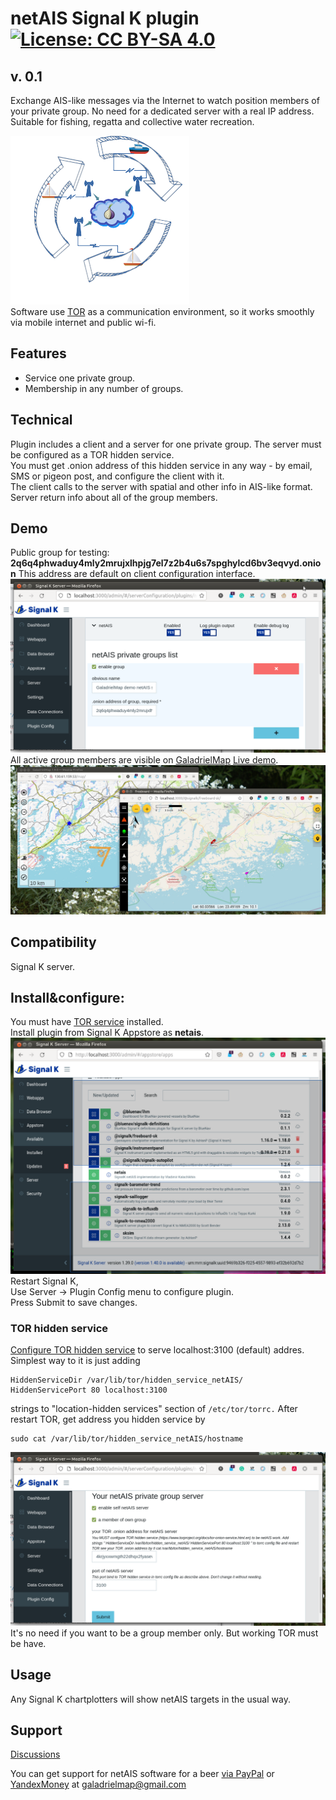 # netAIS Signal K plugin[![License: CC BY-SA 4.0](https://img.shields.io/badge/License-CC%20BY--SA%204.0-lightgrey.svg)](https://creativecommons.org/licenses/by-sa/4.0/)

## v. 0.1

Exchange AIS-like messages via the Internet to watch position members of your private group. No need for a dedicated server with a real IP address.  
Suitable for fishing, regatta and collective water recreation.  

![scheme](screenshots/art.png)   
Software use [TOR](https://en.wikipedia.org/wiki/Tor_(network)) as a communication environment, so it works smoothly via mobile internet and public wi-fi.

## Features
* Service one private group.
* Membership in any number of groups.

## Technical
Plugin includes a client and a server for one private group. The server must be configured as a TOR hidden service.  
You must get .onion address of this hidden service in any way - by email, SMS or pigeon post, and configure the client with it.  
The client calls to the server with spatial and other info in AIS-like format. Server return info about all of the group members.  

## Demo
Public group for testing:  
**2q6q4phwaduy4mly2mrujxlhpjg7el7z2b4u6s7spghylcd6bv3eqvyd.onion**  This address are default on client configuration interface.  
![private_group_config_screenshot](screenshots/s2.png)   
All active group members are visible on  [GaladrielMap](http://galadrielmap.hs-yachten.at/) [Live demo](http://130.61.159.53/map/).   
![usage_screenshot](screenshots/s1.jpg)   

## Compatibility
Signal K server. 

## Install&configure:
You must have [TOR service](https://community.torproject.org/onion-services/setup/install/) installed.  
Install plugin from Signal K Appstore as **netais**.  
![appstore_screenshot](screenshots/s4.png)   
Restart Signal K,  
Use Server -> Plugin Config menu to configure plugin.   
Press Submit to save changes.

### TOR hidden service
[Configure TOR hidden service](https://community.torproject.org/onion-services/setup/) to serve localhost:3100 (default) addres. Simplest way to it is just adding  
```
HiddenServiceDir /var/lib/tor/hidden_service_netAIS/   
HiddenServicePort 80 localhost:3100  
```
strings to "location-hidden services" section of `/etc/tor/torrc.`
After restart TOR, get address you hidden service by  
```
sudo cat /var/lib/tor/hidden_service_netAIS/hostname  
```
![hidden_server_config_screenshot](screenshots/s3.png)   
It's no need if you want to be a group member only. But working TOR must be have.

## Usage
Any Signal K chartplotters will show netAIS targets in the usual way.

## Support
[Discussions](https://github.com/VladimirKalachikhin/netAIS-Signal-K/discussions/)

You can get support for netAIS software for a beer [via PayPal](https://paypal.me/VladimirKalachikhin) or [YandexMoney](https://yasobe.ru/na/galadrielmap) at [galadrielmap@gmail.com](mailto:galadrielmap@gmail.com)  